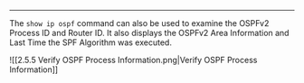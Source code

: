 
---
The `show ip ospf` command can also be used to examine the OSPFv2 Process ID and Router ID.
It also displays the OSPFv2 Area Information and Last Time the SPF Algorithm was executed.

![[2.5.5 Verify OSPF Process Information.png|Verify OSPF Process Information]]